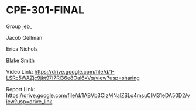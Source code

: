 # CPE-301-FINAL
Group jeb_

Jacob Gellman 

Erica Nichols 

Blake Smith 


Video Link:
https://drive.google.com/file/d/1-LSRc5WAZjc9jkt97I7Rl36e8Oal6xVq/view?usp=sharing

Report Link:
https://drive.google.com/file/d/1ABVb3CIzMNalZSLo4msuCIM31eDA50D2/view?usp=drive_link
